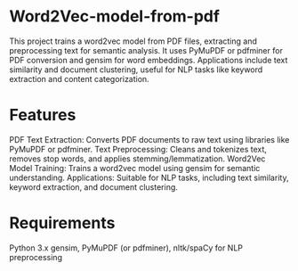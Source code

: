 # Word2Vec-model-from-pdf
This project trains a word2vec model from PDF files, extracting and preprocessing text for semantic analysis. It uses PyMuPDF or pdfminer for PDF conversion and gensim for word embeddings. Applications include text similarity and document clustering, useful for NLP tasks like keyword extraction and content categorization.
# Features
PDF Text Extraction: Converts PDF documents to raw text using libraries like PyMuPDF or pdfminer.
Text Preprocessing: Cleans and tokenizes text, removes stop words, and applies stemming/lemmatization.
Word2Vec Model Training: Trains a word2vec model using gensim for semantic understanding.
Applications: Suitable for NLP tasks, including text similarity, keyword extraction, and document clustering.
# Requirements
Python 3.x
gensim, PyMuPDF (or pdfminer), nltk/spaCy for NLP preprocessing
